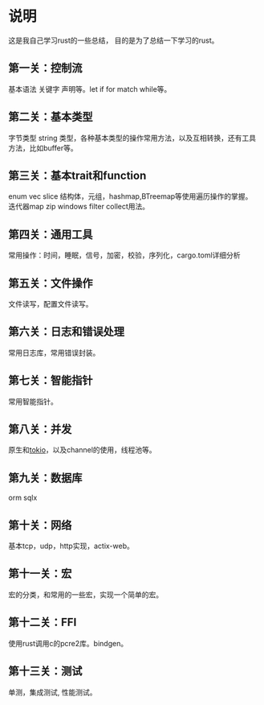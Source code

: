 # 说明

这是我自己学习rust的一些总结，
目的是为了总结一下学习的rust。

## 第一关：控制流
基本语法 关键字 声明等。let if for match while等。
## 第二关：基本类型
字节类型 string 类型，各种基本类型的操作常用方法，以及互相转换，还有工具方法，比如buffer等。
## 第三关：基本trait和function
enum vec slice 结构体，元组，hashmap,BTreemap等使用遍历操作的掌握。
迭代器map zip windows filter collect用法。
## 第四关：通用工具
常用操作：时间，睡眠，信号，加密，校验，序列化，cargo.toml详细分析
## 第五关：文件操作
文件读写，配置文件读写。
## 第六关：日志和错误处理
常用日志库，常用错误封装。
## 第七关：智能指针
常用智能指针。
## 第八关：并发
原生和[tokio](https://github.com/tokio-rs/tokio)，以及channel的使用，线程池等。
## 第九关：数据库
orm sqlx 
## 第十关：网络
基本tcp，udp，http实现，actix-web。
## 第十一关：宏
宏的分类，和常用的一些宏，实现一个简单的宏。
## 第十二关：FFI
使用rust调用c的pcre2库。bindgen。
## 第十三关：测试
单测，集成测试, 性能测试。
